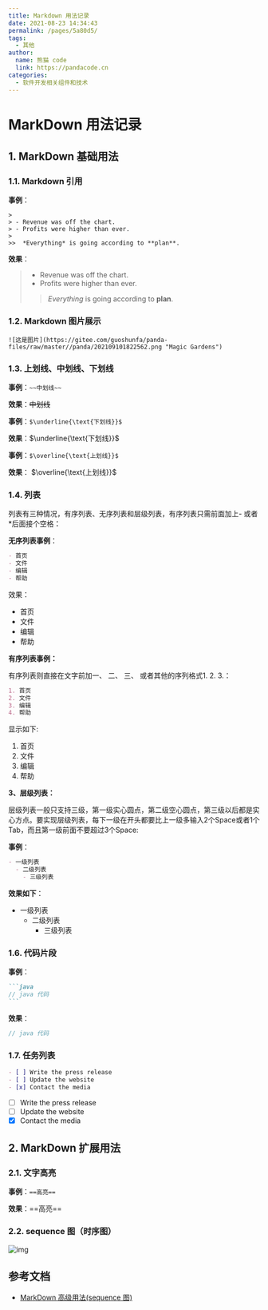 ```yaml
---
title: Markdown 用法记录
date: 2021-08-23 14:34:43
permalink: /pages/5a80d5/
tags: 
  - 其他
author: 
  name: 熊猫 code
  link: https://pandacode.cn
categories: 
  - 软件开发相关组件和技术
---
```

# MarkDown 用法记录

## 1. MarkDown 基础用法

### 1.1. Markdown 引用

**事例**：

```
>
> - Revenue was off the chart.
> - Profits were higher than ever.
>
>>  *Everything* is going according to **plan**.
```

**效果**：

> - Revenue was off the chart.
> - Profits were higher than ever.
>
>> *Everything* is going according to **plan**.
>>

### 1.2. Markdown 图片展示

```
![这是图片](https://gitee.com/guoshunfa/panda-files/raw/master//panda/202109101822562.png "Magic Gardens")
```

### 1.3. 上划线、中划线、下划线

**事例**：``~~中划线~~``

**效果**：~~中划线~~

**事例**：``$\underline{\text{下划线}}$``

**效果**：$\underline{\text{下划线}}$

**事例**：``$\overline{\text{上划线}}$``

**效果**： $\overline{\text{上划线}}$

### 1.4. 列表

列表有三种情况，有序列表、无序列表和层级列表，有序列表只需前面加上- 或者*后面接个空格：

**无序列表事例**：

```markdown
- 首页
- 文件
- 编辑
- 帮助
```

效果：

- 首页
- 文件
- 编辑
- 帮助

**有序列表事例：**

有序列表则直接在文字前加一、 二、 三、 或者其他的序列格式1. 2. 3.：

```markdown
1. 首页
2. 文件
3. 编辑
4. 帮助
```

显示如下:

1. 首页
2. 文件
3. 编辑
4. 帮助

**3、层级列表：**

层级列表一般只支持三级，第一级实心圆点，第二级空心圆点，第三级以后都是实心方点。要实现层级列表，每下一级在开头都要比上一级多输入2个Space或者1个Tab，而且第一级前面不要超过3个Space:

**事例**：

```markdown
- 一级列表
  - 二级列表
    - 三级列表
```

**效果如下**：

- 一级列表
  - 二级列表
    - 三级列表

### 1.6. 代码片段

**事例**：

````markdown
```java
// java 代码
```
````
**效果**：

```java
// java 代码
```

### 1.7. 任务列表

```markdown
- [ ] Write the press release 
- [ ] Update the website 
- [x] Contact the media
```

- [ ] Write the press release 
- [ ] Update the website 
- [x] Contact the media

## 2. MarkDown 扩展用法

### 2.1. 文字高亮

**事例**：`==高亮==`

**效果**：==高亮==

### 2.2. sequence 图（时序图）

![img](https://upload-images.jianshu.io/upload_images/3830893-9f78bc169040ec84.png?imageMogr2/auto-orient/strip|imageView2/2/w/709)



## 参考文档

- [MarkDown 高级用法(sequence 图)](https://www.jianshu.com/p/70e329dd4a00)